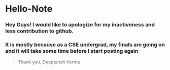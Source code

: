 # Hello-Note
### Hey Guys! I would like to apologize for my inactiveness and less contribution to github.
### It is mostly because as a CSE undergrad, my finals are going on and it will take some time before I start posting again

> Thank you,
Deeptansh Verma
